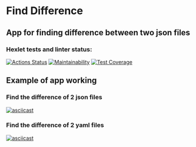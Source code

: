 # Find Difference
## App for finding difference between two json files
### Hexlet tests and linter status:
[![Actions Status](https://github.com/ldolohov/frontend-project-lvl2/workflows/hexlet-check/badge.svg)](https://github.com/ldolohov/frontend-project-lvl2/actions)
[![Maintainability](https://api.codeclimate.com/v1/badges/c31c34a532ed2e23e614/maintainability)](https://codeclimate.com/github/ldolohov/frontend-project-lvl2/maintainability)
[![Test Coverage](https://api.codeclimate.com/v1/badges/19e1b3526f5e425f4809/test_coverage)](https://codeclimate.com/github/ldolohov/frontend-project-lvl2/test_coverage)

## Example of app working
### Find the difference of 2 json files
[![asciicast](https://asciinema.org/a/428852.svg)](https://asciinema.org/a/428852)

### Find the difference of 2 yaml files
[![asciicast](https://asciinema.org/a/428856.svg)](https://asciinema.org/a/428856)